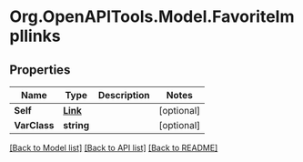 # Org.OpenAPITools.Model.FavoriteImpllinks

## Properties

Name | Type | Description | Notes
------------ | ------------- | ------------- | -------------
**Self** | [**Link**](Link.md) |  | [optional] 
**VarClass** | **string** |  | [optional] 

[[Back to Model list]](../README.md#documentation-for-models) [[Back to API list]](../README.md#documentation-for-api-endpoints) [[Back to README]](../README.md)

